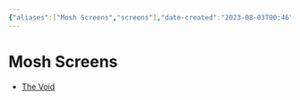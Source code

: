 ```yaml
---
{"aliases":["Mosh Screens","screens"],"date-created":"2023-08-03T00:46","date-modified":"2023-08-03T00:46","dg-publish":true,"tags":[null],"title":"Mosh Screens","permalink":"//screens/","dgPassFrontmatter":true}
---
```



# Mosh Screens

- [The Void](https://lvllvl.com/?gid=49bd48f2260fa1b0ffcb310e1688526e)
